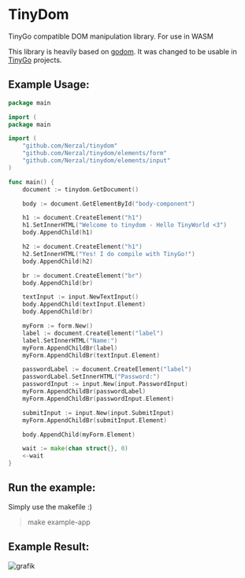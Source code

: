 # TinyDom

TinyGo compatible DOM manipulation library. For use in WASM

This library is heavily based on [godom](https://github.com/siongui/godom). It was changed to be usable in [TinyGo](https://tinygo.org) projects.

## Example Usage:

```go
package main

import (
package main

import (
	"github.com/Nerzal/tinydom"
	"github.com/Nerzal/tinydom/elements/form"
	"github.com/Nerzal/tinydom/elements/input"
)

func main() {
	document := tinydom.GetDocument()

	body := document.GetElementById("body-component")

	h1 := document.CreateElement("h1")
	h1.SetInnerHTML("Welcome to tinydom - Hello TinyWorld <3")
	body.AppendChild(h1)

	h2 := document.CreateElement("h1")
	h2.SetInnerHTML("Yes! I do compile with TinyGo!")
	body.AppendChild(h2)

	br := document.CreateElement("br")
	body.AppendChild(br)

	textInput := input.NewTextInput()
	body.AppendChild(textInput.Element)
	body.AppendChild(br)

	myForm := form.New()
	label := document.CreateElement("label")
	label.SetInnerHTML("Name:")
	myForm.AppendChildBr(label)
	myForm.AppendChildBr(textInput.Element)

	passwordLabel := document.CreateElement("label")
	passwordLabel.SetInnerHTML("Password:")
	passwordInput := input.New(input.PasswordInput)
	myForm.AppendChildBr(passwordLabel)
	myForm.AppendChildBr(passwordInput.Element)

	submitInput := input.New(input.SubmitInput)
	myForm.AppendChildBr(submitInput.Element)

	body.AppendChild(myForm.Element)

	wait := make(chan struct{}, 0)
	<-wait
}

```

## Run the example: 

Simply use the makefile :) 

> make example-app

## Example Result:

![grafik](https://user-images.githubusercontent.com/9110370/110025878-3f5e9f00-7d30-11eb-9f9e-8cf29c495eff.png)

